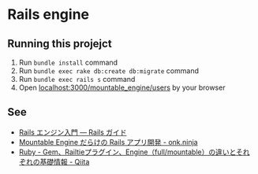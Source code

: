 # Rails engine

## Running this projejct

1. Run `bundle install` command
1. Run `bundle exec rake db:create db:migrate` command
1. Run `bundle exec rails s` command
1. Open [localhost:3000/mountable_engine/users](http://localhost:3000/mountable_engine/users) by your browser

## See

* [Rails エンジン入門 — Rails ガイド](http://railsguides.jp/engines.html)
* [Mountable Engine だらけの Rails アプリ開発 - onk.ninja](http://blog.onk.ninja/2014/12/02/mountable_engine.html)
* [Ruby - Gem、Railtieプラグイン、Engine（full/mountable）の違いとそれぞれの基礎情報 - Qiita](http://qiita.com/kidach1/items/565c2c077ae8d15fe3a8)
